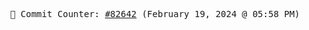 <p align="center">
    <samp>
        📮 Commit Counter: <a href="https://github.com/Javascript-void0/Javascript-void0/commits/main">#82642</a> (February 19, 2024 @ 05:58 PM)
    </samp>
</p>